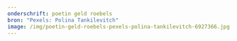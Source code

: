 ```yaml
---
onderschrift: poetin geld roebels
bron: "Pexels: Polina Tankilevitch"
image: /img/poetin-geld-roebels-pexels-polina-tankilevitch-6927366.jpg
---
```


